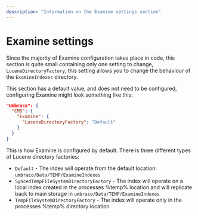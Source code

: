 ```yaml
---
description: "Information on the Examine settings section"
---
```


# Examine settings

Since the majority of Examine configuration takes place in code, this section is quite small containing only one setting to change, `LuceneDirectoryFactory`, this setting allows you to change the behaviour of the `ExamineIndexes` directory.

This section has a default value, and does not need to be configured, configuring Examine might look something like this:

```json
"Umbraco": {
  "CMS": {
    "Examine": {
      "LuceneDirectoryFactory": "Default"
    }
  }
}
```

This is how Examine is configured by default. There is three different types of Lucene directory factories:

* `Default` - The index will operate from the default location: `umbraco/Data/TEMP/ExamineIndexes`
* `SyncedTempFileSystemDirectoryFactory` - The index will operate on a local index created in the processes %temp% location and will replicate back to main storage in `umbraco/Data/TEMP/ExamineIndexes`
* `TempFileSystemDirectoryFactory` - The index will operate only in the processes %temp% directory location
